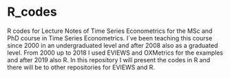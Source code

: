 # R_codes
R codes for Lecture Notes of Time Series Econometrics for the MSc and PhD course in Time Series Econometrics. I´ve been teaching this course since 2000 in an undergraduated level and after 2008 also as a graduated level. From 2000 up to 2018 I used EVIEWS and OXMetrics for the examples and after 2019 also R. In this repository I will present the codes in R and there will be to other repositories for EVIEWS and R.
